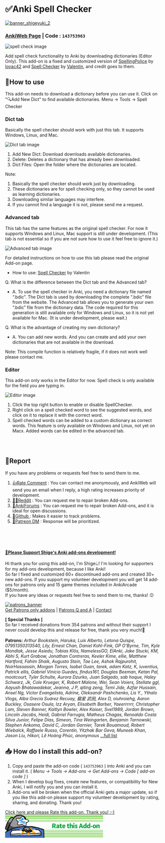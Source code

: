 # ✅️Anki Spell Checker

<!-- Customized -->
[![banner_shigeyuki_2](https://github.com/shigeyukey/Pokemanki-Gold/assets/124401518/8408c164-e95c-4e40-98c1-393b03e04bcb)](https://www.reddit.com/user/Shige-yuki)

### [AnkiWeb Page](https://ankiweb.net/shared/info/143753963) | Code : `143753963`

![spell check image](https://shigeyukey.github.io/shige-addons-wiki/images/AnkiSpellChecker/04.png)


 Add spell check functionality to Anki by downloading dictionaries (Editor Only). This add-on is a fixed and customized version of <a href="https://github.com/lovac42/SpellingPolice" target="_blank">SpellingPolice</a> by <a href="https://github.com/lovac42" target="_blank">lovac42</a> and <a href="https://github.com/ValentinSchmitz/spell-checker" target="_blank">Spell Checker</a> by <a href="https://github.com/ValentinSchmitz" target="_blank">Valentin</a>, and credit goes to them.


## 📖How to use

This add-on needs to download a dictionary before you can use it. Click on "🔍️Add New Dict" to find available dictionaries. Menu -> Tools -> Spell Checker

### Dict tab

Basically the spell checker should work with just this tab. It supports Windows, Linux, and Mac.

![Dict tab image](https://shigeyukey.github.io/shige-addons-wiki/images/AnkiSpellChecker/01.png)

1. Add New Dict: Download downloads available dictionaries.
2. Delete: Deletes a dictionary that has already been downloaded.
3. Dict Files: Open the folder where the dictionaries are located.

Note:
1. Basically the spell checker should work just by downloading.
1. These dictionaries are for spell checking only, so they cannot be used as learning dictionaries.
1. Downloading similar languages may interfere.
1. If you cannot find a language it is not, please send me a request.

### Advanced tab

This tab has the same features as the original spell checker. For now it supports Windows and Linux, Mac support is still under development. (This tab is not essential so if you are not sure how to use it feel free to ignore it.)

![Advanced tab image](https://shigeyukey.github.io/shige-addons-wiki/images/AnkiSpellChecker/02.png)

For detailed instructions on how to use this tab please read the original Add-on page.
 * How to use: <a href="https://github.com/ValentinSchmitz/spell-checker?tab=readme-ov-file#spell-checker-for-anki" target="_blank">Spell Checker</a> by Valentin</a>


Q. What is the difference between the Dict tab and the Advanced tab?<br>
* A. To use the spell checker in Anki, you need a dictionary file named “.bdic”. The Dict tab is used by downloading the complete “.bdic” file from the website. The Advanced tab allows you to generate your own “.bdic” file from the dictionary data. The code required for this generation is still available only for Windows and Linux, so it is not yet available for Mac. (It is under development, please wait.)<br>

Q. What is the advantage of creating my own dictionary?<br>
* A. You can add new words. And you can create and add your own dictionaries that are not available in the download.<br>

Note: This compile function is relatively fragile, if it does not work well please contact me.

### Editor

This add-on only works in the Editor for now. Spell check is only available for the field you are typing in.

![Editor image](https://shigeyukey.github.io/shige-addons-wiki/images/AnkiSpellChecker/05.png)

1. Click the top right button to enable or disable SpellChecker.
1. Right click on a spell checked word to see the suggested words, and click on it to replace it with the correct word.
1. Spell checked words can be added to a custom dictionary as correct words. This feature is only available on Windows and Linux, not yet on Macx. Added words can be edited in the advanced tab.

<br><br>

## 🚨Report

If you have any problems or requests feel free to send them to me.

  1. <a href="https://ankiweb.net/shared/review/143753963" target="_blank">👍️Rate Comment</a> : You can contact me anonymously, and AnkiWeb will send you an email when I reply, a high rating increases priority of development.
  2. <a href="https://www.reddit.com/r/Anki/comments/1b0eybn/simple_fix_of_broken_addons_for_the_latest_anki/" target="_blank">👩‍🚀Reddit</a> : You can request me to repair broken Add-ons.
  2. <a href="https://forums.ankiweb.net/t/simple-fix-of-broken-add-ons-for-the-latest-anki-by-shige/41650" target="_blank">🌟AnkiForums</a> : You can request me to repair broken Add-ons, and it is ideal for open discussions.
  3. <a href="https://github.com/shigeyukey/my_addons/issues" target="_blank">🐙Github </a> : Makes it easier to track problems.
  4. <a href="https://www.patreon.com/Shigeyuki" target="_blank">💖Patreon DM</a> : Response will be prioritized.





<br><br><br>

<h4><a href="http://patreon.com/Shigeyuki">💖Please Support Shige's Anki add-ons development!</a></h4>

Hi thank you for using this add-on, I'm Shigeඞ! I'm looking for supporters for my add-ons development, because I like Anki!<br>
So far I fixed and customized 60+ discontinued add-ons and created 30+ new add-ons. If you support my volunteer development you will get 14 add-ons for patrons only and 15 game themes included in AnkiArcade ($5/month).<br>
If you have any ideas or requests feel free to send them to me, thanks! :D


[![patrons_banner](https://shigeyukey.github.io/shige-addons-wiki/images/_promotion/promotion_00.gif)](http://patreon.com/Shigeyuki)<br>
[Get Patrons only addons](https://www.patreon.com/Shigeyuki) | [Patrons Q and A](https://shigeyukey.github.io/shige-addons-wiki/patrons_q_and_a.html) | [Contact](https://shigeyukey.github.io/shige-addons-wiki/contact.html) <br>

**\[ Special Thanks ]** <br>
 So far I received donations from 354 patrons and without their support I never could develop this and release for free, thank you very much!🙏<br><br>
  **Patrons:** *Arthur Bookstein, Haruka, Luis Alberto, Letona Quispe, 07951350313540, Lily, Ernest Chan, Daniel Kohl-Fink, GP O'Byrne, Tim, Kyle Mondlak, Jesse Asiedu, Tobias Klös, NamelessGO, ElAnki, Jake Stucki, KM, Abhi S, Kurt Grabow, Jonathan Contreras, Keeler Kime, ellie, Matthew Hartford, Fahim Shaik, Augusto Stein, Tae Lee, Ashok Rajpurohit, NoirHassassin, Morgan Torres, Isabel Guan, tarek, adam Katz, K, iuventius, Patrick ellis, Gabriel Vinicio Guedes, findus161, Douglas Beeman, Ketan Pal, mootcourt, Tyler Schulte, Aurora Dzurko, Juan Salgado, sab hoque, Haley Schwarz, Jk, Cole Krueger, K, Robert Malone, Wei, Sean Voiers, Stellate ggl, Aayush Bhatawadekar, Jeanna, J P, qiting zeng, Temi Jide, Azfar Hussain, Ansel Ng, Victor Evangelista, Adrine, Oleksandr Pashchenko, Lis Y., Ythalo Vlogs, Alba Grecia Suárez Recuay, 龍星 武田, Alex D, oiuhroiehg, Aaron Buckley, Osasere Osula, Izz Aryan, Elisabeth Barber, Yaeerrrrrr, Christopher Lam, Steven Banner, Kaitlyn Bowler, Alex Kaiser, Svel1989, Jordan Brown, Lincoln Jacobs, Heidi, Gabriel Farrugia, Matheus Chagas, Renoaldo Costa Silva Junior, Felipe Dias, Simeon, Tina Weingarten, Benjamin Tarnowski, Stephen Ankoma, David C, Jordan Garnier, Tarek Bouamoud, Robert Wiebalck, Raffaele Russo, Corentin, Yitzhak Bar Geva, Muneeb Khan, Jason Liu, Hikori, Lê Hoàng Phúc, anonymous* [...full list](https://shigeyukey.github.io/shige-addons-wiki/patrons_credit.html#patrons)



## 📥 How do I install this add-on?
1. Copy and paste the add-on code ( `143753963` )  into Anki and you can install it. ( *Menu -> Tools -> Add-ons -> Get Add-ons -> Code \[ add-on code ]* )
2. When I develop bug fixes, create new features, or compatibility for New Anki, I will notify you and you can install it.
3. Add-ons will be broken when the official Anki gets a major update, so if you like this add-on please support my volunteer development by rating, sharing, and donating. Thank you!

[Click here and please Rate this add-on, Thank you! :-) <br>
 ![Please rate this](https://raw.githubusercontent.com/shigeyukey/my_addons/main/media_files/rate_this.gif)](https://ankiweb.net/shared/review/143753963)
